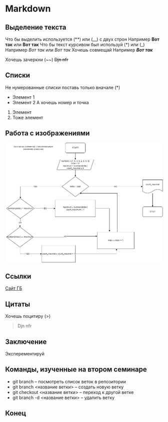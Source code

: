 # Markdown

## Выделение текста
Что бы выделить используется (**) или (__) с двух строн
Например **Вот так** или __Вот так__
Что бы текст курсивом был используй (*) или (_)
Например *Вот так* или _Вот так_
Хочешь совмещай
Например **_Вот так_**

Хочешь зачеркни (~~)
~~Djn nfr~~

## Списки
Не нумерованные списки поставь только вначале (*)
* Элемент 1
* Элемент 2
А хочешь номер и точка
1. Элемент
2. Тоже элемент 

## Работа с изображениями
![картинка](3_2.jpg)
## Ссылки
[Сайт ГБ](https://gb.ru/)


## Цитаты 
Хочешь поцитиру (>)
>Djn nfr
## Заключение
Эксперементируй

## Команды, изученные на втором семинаре

* git branch – посмотреть список 
веток в репозитории
* git branch <название ветки> – создать новую ветку
*	git checkout <название ветки> – переход к другой ветке
*	git branch -d <название ветки> – удалить ветку





## __Конец__